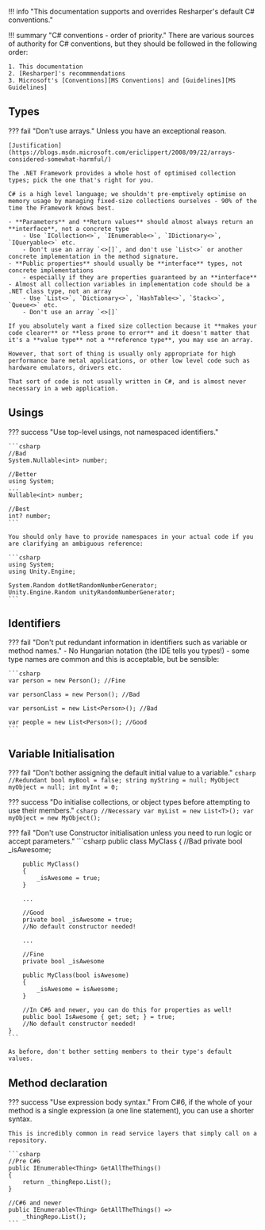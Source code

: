 !!! info "This documentation supports and overrides Resharper's default C# conventions."

!!! summary "C# conventions - order of priority."
    There are various sources of authority for C# conventions, but they should be followed in the following order:

    1. This documentation
    2. [Resharper]'s recommmendations
    3. Microsoft's [Conventions][MS Conventions] and [Guidelines][MS Guidelines]

## Types

??? fail "Don't use arrays."
    Unless you have an exceptional reason.

    [Justification](https://blogs.msdn.microsoft.com/ericlippert/2008/09/22/arrays-considered-somewhat-harmful/)

    The .NET Framework provides a whole host of optimised collection types; pick the one that's right for you.

    C# is a high level language; we shouldn't pre-emptively optimise on memory usage by managing fixed-size collections ourselves - 90% of the time the Framework knows best.

    - **Parameters** and **Return values** should almost always return an **interface**, not a concrete type
        - Use `ICollection<>`, `IEnumerable<>`, `IDictionary<>`, `IQueryable<>` etc.
        - Don't use an array `<>[]`, and don't use `List<>` or another concrete implementation in the method signature.
    - **Public properties** should usually be **interface** types, not concrete implementations
        - especially if they are properties guaranteed by an **interface**
    - Almost all collection variables in implementation code should be a .NET class type, not an array
        - Use `List<>`, `Dictionary<>`, `HashTable<>`, `Stack<>`, `Queue<>` etc.
        - Don't use an array `<>[]`

    If you absolutely want a fixed size collection because it **makes your code clearer** or **less prone to error** and it doesn't matter that it's a **value type** not a **reference type**, you may use an array.

    However, that sort of thing is usually only appropriate for high performance bare metal applications, or other low level code such as hardware emulators, drivers etc.

    That sort of code is not usually written in C#, and is almost never necessary in a web application.

## Usings

??? success "Use top-level usings, not namespaced identifiers."

    ```csharp
    //Bad
    System.Nullable<int> number;

    //Better
    using System;
    ...
    Nullable<int> number;

    //Best
    int? number;
    ```

    You should only have to provide namespaces in your actual code if you are clarifying an ambiguous reference:
        
    ```csharp
    using System;
    using Unity.Engine;

    System.Random dotNetRandomNumberGenerator;
    Unity.Engine.Random unityRandomNumberGenerator;
    ```

## Identifiers

??? fail "Don't put redundant information in identifiers such as variable or method names."
    - No Hungarian notation (the IDE tells you types!)
    - some type names are common and this is acceptable, but be sensible:

    ```csharp
    var person = new Person(); //Fine

    var personClass = new Person(); //Bad

    var personList = new List<Person>(); //Bad

    var people = new List<Person>(); //Good
    ```

## Variable Initialisation

??? fail "Don't bother assigning the default initial value to a variable."
    ```csharp
    //Redundant
    bool myBool = false;
    string myString = null;
    MyObject myObject = null;
    int myInt = 0;
    ```

??? success "Do initialise collections, or object types before attempting to use their members."
    ```csharp
    //Necessary
    var myList = new List<T>();
    var myObject = new MyObject();
    ```

??? fail "Don't use Constructor initialisation unless you need to run logic or accept parameters."
    ```csharp
    public class MyClass
    {
        //Bad
        private bool _isAwesome;

        public MyClass()
        {
            _isAwesome = true;
        }

        ...

        //Good
        private bool _isAwesome = true;
        //No default constructor needed!

        ...

        //Fine
        private bool _isAwesome

        public MyClass(bool isAwesome)
        {
            _isAwesome = isAwesome;
        }

        //In C#6 and newer, you can do this for properties as well!
        public bool IsAwesome { get; set; } = true;
        //No default constructor needed!
    }
    ```

    As before, don't bother setting members to their type's default values.

## Method declaration

??? success "Use expression body syntax."
    From C#6, if the whole of your method is a single expression (a one line statement), you can use a shorter syntax.

    This is incredibly common in read service layers that simply call on a repository.

    ```csharp
    //Pre C#6
    public IEnumerable<Thing> GetAllTheThings()
    {
        return _thingRepo.List();
    }

    //C#6 and newer
    public IEnumerable<Thing> GetAllTheThings() =>
        _thingRepo.List();
    ```

[Resharper]: https://www.jetbrains.com/resharper/
[MS Conventions]: https://docs.microsoft.com/en-us/dotnet/csharp/programming-guide/inside-a-program/coding-conventions
[MS Guidelines]: https://docs.microsoft.com/en-us/dotnet/standard/design-guidelines/